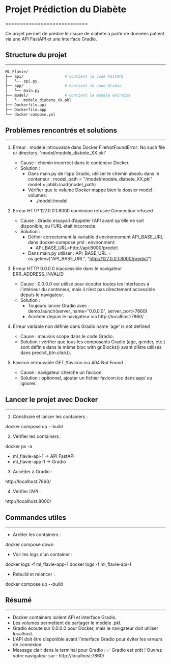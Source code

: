 # Projet Prédiction du Diabète
============================

Ce projet permet de prédire le risque de diabète à partir de données patient via une API FastAPI et une interface Gradio.

## Structure du projet
------------------
```bash
ML_Flavie/
├── api/                  # Contient le code FastAPI
│   └── api.py
├── app/                  # Contient le code Gradio
│   └── main.py
├── model/                # Contient le modèle entraîné
│   └── modele_diabete_XX.pkl
├── Dockerfile.api
├── Dockerfile.app
└── docker-compose.yml
```

## Problèmes rencontrés et solutions
---------------------------------

1. Erreur : modèle introuvable dans Docker
   FileNotFoundError: No such file or directory: 'model/modele_diabete_XX.pkl'
   - Cause : chemin incorrect dans le conteneur Docker.
   - Solution :
     - Dans main.py de l’app Gradio, utiliser le chemin absolu dans le conteneur :
       model_path = "/model/modele_diabete_XX.pkl"
       model = joblib.load(model_path)
     - Vérifier que le volume Docker mappe bien le dossier model :
       volumes:
         - ./model:/model

2. Erreur HTTP 127.0.0.1:8000 connexion refusée
   Connection refused
   - Cause : Gradio essayait d’appeler l’API avant qu’elle ne soit disponible, ou l’URL était incorrecte.
   - Solution :
     - Définir correctement la variable d’environnement API_BASE_URL dans docker-compose.yml :
       environment:
         - API_BASE_URL=http://api:8000/predict
     - Dans main.py utiliser :
       API_BASE_URL = os.getenv("API_BASE_URL", "http://127.0.0.1:8000/predict")

3. Erreur HTTP 0.0.0.0 inaccessible dans le navigateur
   ERR_ADDRESS_INVALID
   - Cause : 0.0.0.0 est utilisé pour écouter toutes les interfaces à l’intérieur du conteneur, mais il n’est pas directement accessible depuis le navigateur.
   - Solution :
     - Toujours lancer Gradio avec :
       demo.launch(server_name="0.0.0.0", server_port=7860)
     - Accéder depuis le navigateur via http://localhost:7860/

4. Erreur variable non définie dans Gradio
   name 'age' is not defined
   - Cause : mauvais scope dans le code Gradio.
   - Solution : vérifier que tous les composants Gradio (age, gender, etc.) sont définis dans le même bloc with gr.Blocks() avant d’être utilisés dans predict_btn.click().

5. Favicon introuvable
   GET /favicon.ico 404 Not Found
   - Cause : navigateur cherche un favicon.
   - Solution : optionnel, ajouter un fichier favicon.ico dans app/ ou ignorer.

## Lancer le projet avec Docker
---------------------------

1. Construire et lancer les containers :

docker compose up --build

2. Vérifier les containers :

docker ps -a

- ml_flavie-api-1 → API FastAPI
- ml_flavie-app-1 → Gradio

3. Accéder à Gradio :

http://localhost:7860/

4. Vérifier l’API :

http://localhost:8000/

## Commandes utiles
----------------

- Arrêter les containers :

docker compose down

- Voir les logs d’un container :

docker logs -f ml_flavie-app-1
docker logs -f ml_flavie-api-1

- Rebuild et relancer :

docker compose up --build

## Résumé
------

- Docker containers isolent API et interface Gradio.
- Les volumes permettent de partager le modèle .pkl.
- Gradio écoute sur 0.0.0.0 pour Docker, mais le navigateur doit utiliser localhost.
- L’API doit être disponible avant l’interface Gradio pour éviter les erreurs de connexion.
- Message clair dans le terminal pour Gradio :
  ✅ Gradio est prêt ! Ouvrez votre navigateur sur : http://localhost:7860/
